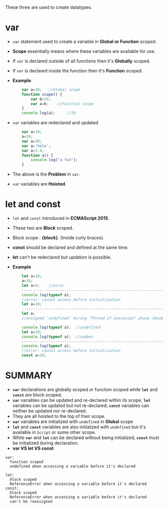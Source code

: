 These three are used to create datatypes.

# var

- `var` statement used to create a variable in **Global or Function** scoped.
- **Scope** essentially means where these variables are available for use.
- If `var` is declared outside of all functions then it's **Globally** scoped.
- If `var` is declared inside the function then it's **Function** scoped.
- **Example**
    ```js
        var a=10;   //Global scope
        function scope() {
            var b=10;
            var a=b;    //Function scope
        }
        console.log(a);     //10
    ```

- `var` variables are redeclared and updated
    ```js
        var a=10;
        a=20;
        var a=30;
        var a='helo';
        var a=3.4;
        function a() {
            console.log("a fun");
        }
    ```

- The above is the **Problem** in `var`.

- `var` variables are **Hoisted**.

# let and const

- `let` and `const` introduced in **ECMAScript 2015**.
- These two are **Block** scoped.
- Block scope : **{block}**. (Inside curly braces).
- **const** should be declared and defined at the same time.
- **let** can't be redeclared but updation is possible.

- **Example**
    ```js
        let a=10;
        a=20;
        let a=9;    //error
        -------------------------------------------------------------------
        console.log(typeof a);  
        //error: cannot access before initialization
        let a=19;
        -------------------------------------------------------------------
        let a;  
        //assigned `undefined` during "Thread of execution" phase (Doubt)

        console.log(typeof a);  //undefined
        let a=19;
        console.log(typeof a);  //number
        -------------------------------------------------------------------
        console.log(typeof a);  
        //error: cannot access before initialization
        const a=19;
    ```

# SUMMARY

- **`var`** declarations are globally scoped or function scoped while **`let`** and **`const`** are block scoped.
- **`var`** variables can be updated and re-declared within its scope; **`let`** variables can be updated but not re-declared; **`const`** variables can neither be updated nor re-declared.
- They are all hoisted to the top of their scope.
- **`var`** variables are initialized with `undefined` in **Global** scope
- **`let`** and **`const`** variables are also initialized with `undefined` but it's available in `Script` or some other scope.
- While **`var`** and **`let`** can be declared without being initialized, **`const`** must be initialized during declaration.
- **var VS let VS const**
```
var:
  function scoped
  undefined when accessing a variable before it's declared

let:
  block scoped
  ReferenceError when accessing a variable before it's declared
const:
  block scoped
  ReferenceError when accessing a variable before it's declared
  can't be reassigned
```
